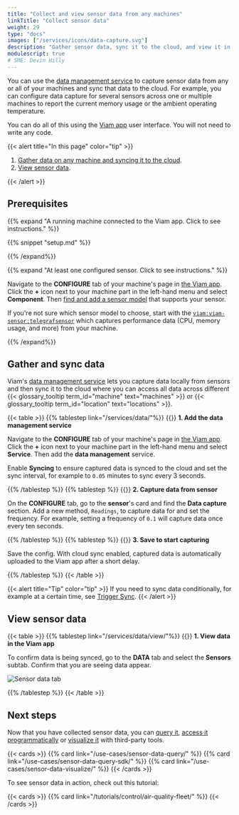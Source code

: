 ```yaml
---
title: "Collect and view sensor data from any machines"
linkTitle: "Collect sensor data"
weight: 29
type: "docs"
images: ["/services/icons/data-capture.svg"]
description: "Gather sensor data, sync it to the cloud, and view it in the Viam app."
modulescript: true
# SME: Devin Hilly
---
```


You can use the [data management service](/services/data/) to capture sensor data from any or all of your machines and sync that data to the cloud.
For example, you can configure data capture for several sensors across one or multiple machines to report the current memory usage or the ambient operating temperature.

You can do all of this using the [Viam app](https://app.viam.com/) user interface.
You will not need to write any code.

{{< alert title="In this page" color="tip" >}}

1. [Gather data on any machine and syncing it to the cloud](#gather-and-sync-data).
1. [View sensor data](#view-sensor-data).

{{< /alert >}}

## Prerequisites

{{% expand "A running machine connected to the Viam app. Click to see instructions." %}}

{{% snippet "setup.md" %}}

{{% /expand%}}

{{% expand "At least one configured sensor. Click to see instructions." %}}

Navigate to the **CONFIGURE** tab of your machine's page in [the Viam app](https://app.viam.com).
Click the **+** icon next to your machine part in the left-hand menu and select **Component**.
Then [find and add a sensor model](/components/sensor/) that supports your sensor.

If you're not sure which sensor model to choose, start with the [`viam:viam-sensor:telegrafsensor`](https://github.com/viamrobotics/viam-telegraf-sensor) which captures performance data (CPU, memory usage, and more) from your machine.

{{% /expand%}}

## Gather and sync data

Viam's [data management service](/services/data/) lets you capture data locally from sensors and then sync it to the cloud where you can access all data across different {{< glossary_tooltip term_id="machine" text="machines" >}} or {{< glossary_tooltip term_id="location" text="locations" >}}.

{{< table >}}
{{% tablestep link="/services/data/"%}}
{{<imgproc src="/services/icons/data-management.svg" class="fill alignleft" style="max-width: 150px" declaredimensions=true alt="Configure the data management service">}}
**1. Add the data management service**

Navigate to the **CONFIGURE** tab of your machine's page in [the Viam app](https://app.viam.com).
Click the **+** icon next to your machine part in the left-hand menu and select **Service**.
Then add the **data management** service.

Enable **Syncing** to ensure captured data is synced to the cloud and set the sync interval, for example to `0.05` minutes to sync every 3 seconds.

{{% /tablestep %}}
{{% tablestep %}}
{{<imgproc src="/icons/components/sensor.svg" class="fill alignleft" style="max-width: 150px" declaredimensions=true alt="configure a camera component">}}
**2. Capture data from sensor**

On the **CONFIGURE** tab, go to the **sensor**'s card and find the **Data capture** section.
Add a new method, `Readings`, to capture data for and set the frequency.
For example, setting a frequency of `0.1` will capture data once every ten seconds.

{{% /tablestep %}}
{{% tablestep %}}
{{<imgproc src="/services/ml/configure.svg" class="fill alignleft" style="max-width: 150px"  declaredimensions=true alt="Train models">}}
**3. Save to start capturing**

Save the config.
With cloud sync enabled, captured data is automatically uploaded to the Viam app after a short delay.

{{% /tablestep %}}
{{< /table >}}

{{< alert title="Tip" color="tip" >}}
If you need to sync data conditionally, for example at a certain time, see [Trigger Sync](/services/data/trigger-sync/#configure-data-manager-to-sync-based-on-sensor).
{{< /alert >}}

## View sensor data

{{< table >}}
{{% tablestep link="/services/data/view/"%}}
{{<imgproc src="/services/icons/data-capture.svg" class="fill alignleft" style="max-width: 150px" declaredimensions=true alt="Capture tabular data from a sensor">}}
**1. View data in the Viam app**

To confirm data is being synced, go to the **DATA** tab and select the **Sensors** subtab.
Confirm that you are seeing data appear.

![Sensor data tab](/get-started/quickstarts/collect-data/data-page.png)

{{% /tablestep %}}
{{< /table >}}

## Next steps

Now that you have collected sensor data, you can [query it](/use-cases/sensor-data-query/), [access it programmatically](/use-cases/sensor-data-query-sdk/) or [visualize it](/use-cases/sensor-data-visualize/) with third-party tools.

{{< cards >}}
{{% card link="/use-cases/sensor-data-query/" %}}
{{% card link="/use-cases/sensor-data-query-sdk/" %}}
{{% card link="/use-cases/sensor-data-visualize/" %}}
{{< /cards >}}

To see sensor data in action, check out this tutorial:

{{< cards >}}
{{% card link="/tutorials/control/air-quality-fleet/" %}}
{{< /cards >}}

